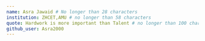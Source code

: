 ```yaml
---
name: Asra Jawaid # No longer than 28 characters
institution: ZHCET,AMU # no longer than 58 characters
quote: Hardwork is more important than Talent # no longer than 100 characters
github_user: Asra2000
---
```

